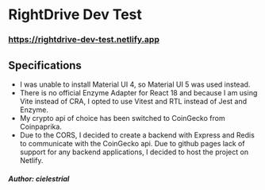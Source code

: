 # RightDrive Dev Test

### https://rightdrive-dev-test.netlify.app

## Specifications

- I was unable to install Material UI 4, so Material UI 5 was used instead.
- There is no official Enzyme Adapter for React 18 and because I am using Vite instead of CRA, I opted to use Vitest and RTL instead of Jest and Enzyme.
- My crypto api of choice has been switched to CoinGecko from Coinpaprika.
- Due to the CORS, I decided to create a backend with Express and Redis to communicate with the CoinGecko api. Due to github pages lack of support for any backend applications, I decided to host the project on Netlify.

#### _Author: cielestrial_
